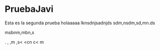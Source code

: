 # PruebaJavi
Esta es la segunda prueba
 holaaaaa
 lknsdnjsadnjds
 sdm,nsdm,sd,mn.ds
 
msbnm,mbn,s

. , ,m ,s< <cn c< m

